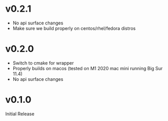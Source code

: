 # v0.2.1
- No api surface changes
- Make sure we build properly on centos/rhel/fedora distros

# v0.2.0
- Switch to cmake for wrapper
- Properly builds on macos (tested on M1 2020 mac mini running Big Sur 11.4)
- No api surface changes

# v0.1.0
Initial Release
